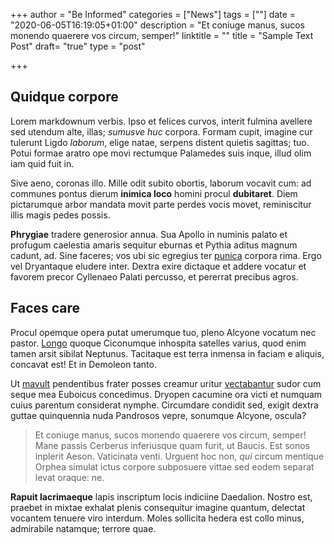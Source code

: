 +++
author = "Be Informed"
categories = ["News"]
tags = [""]
date = "2020-06-05T16:19:05+01:00"
description = "Et coniuge manus, sucos monendo quaerere vos circum, semper!"
linktitle = ""
title = "Sample Text Post"
draft= "true"
type = "post"

+++

## Quidque corpore

Lorem markdownum verbis. Ipso et felices curvos, interit fulmina avellere sed
utendum alte, illas; *sumusve huc* corpora. Formam cupit, imagine cur tulerunt
Ligdo *laborum*, elige natae, serpens distent quietis sagittas; tuo. Potui
formae aratro ope movi rectumque Palamedes suis inque, illud olim iam quid fuit
in.

Sive aeno, coronas illo. Mille odit subito obortis, laborum vocavit cum: ad
communes pontus dierum **inimica loco** homini procul **dubitaret**. Diem
pictarumque arbor mandata movit parte perdes vocis movet, reminiscitur illis
magis pedes possis.

**Phrygiae** tradere generosior annua. Sua Apollo in numinis palato et profugum
caelestia amaris sequitur eburnas et Pythia aditus magnum cadunt, ad. Sine
faceres; vos ubi sic egregius ter [punica](http://per-tempora.io/laevo) corpora
rima. Ergo vel Dryantaque eludere inter. Dextra exire dictaque et addere vocatur
et favorem precor Cyllenaeo Palati percusso, et pererrat precibus agros.

## Faces care

Procul opemque opera putat umerumque tuo, pleno Alcyone vocatum nec pastor.
[Longo](http://ascaniumque.io/laeta.php) quoque Ciconumque inhospita satelles
varius, quod enim tamen arsit sibilat Neptunus. Tacitaque est terra inmensa in
faciam e aliquis, concavat est! Et in Demoleon tanto.

Ut [mavult](http://www.et-votis.org/) pendentibus frater posses creamur uritur
[vectabantur](http://www.excipiunt-o.org/verainiit.php) sudor cum seque mea
Euboicus concedimus. Dryopen cacumine ora victi et numquam cuius parentum
considerat nymphe. Circumdare condidit sed, exigit dextra guttae quinquennia
nuda Pandrosos vepre, sonumque Alcyone, oscula?

> Et coniuge manus, sucos monendo quaerere vos circum, semper! Mane passis
> Cerberus inferiusque quam furit, ut Baucis. Est sonos inplerit Aeson.
> Vaticinata venti. Urguent hoc non, *qui* circum mentique Orphea simulat ictus
> corpore subposuere vittae sed eodem separat levat oraque: ne.

**Rapuit lacrimaeque** lapis inscriptum locis indiciine Daedalion. Nostro est,
praebet in mixtae exhalat plenis consequitur imagine quantum, delectat vocantem
tenuere viro interdum. Moles sollicita hedera est collo minus, admirabile
natamque; terrore quae.
